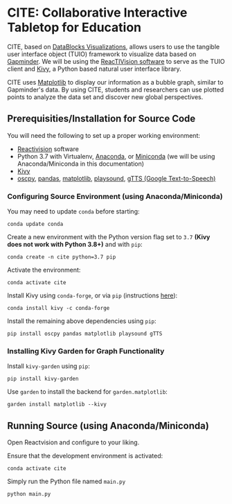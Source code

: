 # CITE: Collaborative Interactive Tabletop for Education
CITE, based on [DataBlocks Visualizations](https://www.datablocks.org), allows users to use the tangible user interface object (TUIO) framework to visualize data based on [Gapminder](https://www.gapminder.org). We will be using the [ReacTIVision software](http://reactivision.sourceforge.net) to serve as the TUIO client and [Kivy](https://www.kivy.org), a Python based natural user interface library.

CITE uses [Matplotlib](https://www.matplotlib.org) to display our information as a bubble graph, similar to Gapminder's data. By using CITE, students and researchers can use plotted points to analyze the data set and discover new global perspectives.

## Prerequisities/Installation for Source Code
You will need the following to set up a proper working environment:
* [Reactivision](http://reactivision.sourceforge.net) software
* Python 3.7 with Virtualenv, [Anaconda](https://www.anaconda.com/distribution), or [Miniconda](https://docs.conda.io/en/latest/miniconda.html) (we will be using Anaconda/Miniconda in this documentation)
* [Kivy](https://www.kivy.org)
* [oscpy](https://pypi.org/project/oscpy), [pandas](https://pandas.pydata.org), [matplotlib](https://matplotlib.org), [playsound](https://pypi.org/project/playsound), [gTTS (Google Text-to-Speech)](https://pypi.org/project/gTTS)

### Configuring Source Environment (using Anaconda/Miniconda)
You may need to update `conda` before starting:
```
conda update conda
```
Create a new environment with the Python version flag set to `3.7` **(Kivy does not work with Python 3.8+)** and with `pip`:
```
conda create -n cite python=3.7 pip
```
Activate the environment:
```
conda activate cite
```
Install Kivy using `conda-forge`, or via `pip` (instructions [here](https://kivy.org/doc/stable/gettingstarted/installation.html)):
```
conda install kivy -c conda-forge
```
Install the remaining above dependencies using `pip`:
```
pip install oscpy pandas matplotlib playsound gTTS
```
### Installing Kivy Garden for Graph Functionality
Install `kivy-garden` using `pip`:
```
pip install kivy-garden
```
Use `garden` to install the backend for `garden.matplotlib`:
```
garden install matplotlib --kivy
```
## Running Source (using Anaconda/Miniconda)
Open Reactvision and configure to your liking.

Ensure that the development environment is activated:
```
conda activate cite
```
Simply run the Python file named `main.py`
```
python main.py
```